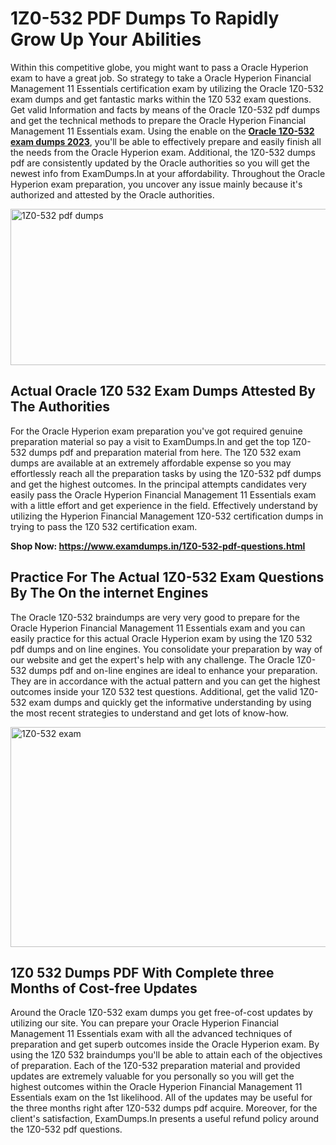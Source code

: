 <h1><strong>1Z0-532 PDF Dumps To Rapidly Grow Up Your Abilities</strong></h1>
<p>Within this competitive globe, you might want to pass a Oracle Hyperion exam to have a great job. So strategy to take a Oracle Hyperion Financial Management 11 Essentials certification exam by utilizing the Oracle 1Z0-532 exam dumps and get fantastic marks within the 1Z0 532 exam questions. Get valid Information and facts by means of the Oracle 1Z0-532 pdf dumps and get the technical methods to prepare the Oracle Hyperion Financial Management 11 Essentials exam. Using the enable on the <strong><a href="https://www.examdumps.in/1Z0-532-pdf-questions.html">Oracle 1Z0-532 exam dumps 2023</a></strong>, you'll be able to effectively prepare and easily finish all the needs from the Oracle Hyperion exam. Additional, the 1Z0-532 dumps pdf are consistently updated by the Oracle authorities so you will get the newest info from ExamDumps.In at your affordability. Throughout the Oracle Hyperion exam preparation, you uncover any issue mainly because it's authorized and attested by the Oracle authorities.</p>
<p><img src="https://i.ibb.co/zxJwW90/Copy-of-Online-Classes-Twitter-header-post-Made-with-Poster-My-Wall-1.png" alt="1Z0-532 pdf dumps" width="750" height="250" /></p>
<h2><strong>Actual Oracle 1Z0 532 Exam Dumps Attested By The Authorities</strong></h2>
<p>For the Oracle Hyperion exam preparation you've got required genuine preparation material so pay a visit to ExamDumps.In and get the top 1Z0-532 dumps pdf and preparation material from here. The 1Z0 532 exam dumps are available at an extremely affordable expense so you may effortlessly reach all the preparation tasks by using the 1Z0-532 pdf dumps and get the highest outcomes. In the principal attempts candidates very easily pass the Oracle Hyperion Financial Management 11 Essentials exam with a little effort and get experience in the field. Effectively understand by utilizing the Hyperion Financial Management 1Z0-532 certification dumps in trying to pass the 1Z0 532 certification exam.</p>
<p><strong>Shop Now:&nbsp;<a href="https://www.examdumps.in/1Z0-532-pdf-questions.html">https://www.examdumps.in/1Z0-532-pdf-questions.html</a></strong></p>
<h2><strong>Practice For The Actual 1Z0-532 Exam Questions By The On the internet Engines</strong></h2>
<p>The Oracle 1Z0-532 braindumps are very very good to prepare for the Oracle Hyperion Financial Management 11 Essentials exam and you can easily practice for this actual Oracle Hyperion exam by using the 1Z0 532 pdf dumps and on line engines. You consolidate your preparation by way of our website and get the expert's help with any challenge. The Oracle 1Z0-532 dumps pdf and on-line engines are ideal to enhance your preparation. They are in accordance with the actual pattern and you can get the highest outcomes inside your 1Z0 532 test questions. Additional, get the valid 1Z0-532 exam dumps and quickly get the informative understanding by using the most recent strategies to understand and get lots of know-how.</p>
<p><a href="https://www.examdumps.in/1Z0-532-pdf-questions.html"><img src="https://i.ibb.co/QkNtdwY/Copy-of-Zoom-Online-Classes-Facebook-Share-Po-Made-with-Poster-My-Wall-1.jpg" alt="1Z0-532 exam" width="670" height="352" /></a></p>
<h2><strong>1Z0 532 Dumps PDF With Complete three Months of Cost-free Updates</strong></h2>
<p>Around the Oracle 1Z0-532 exam dumps you get free-of-cost updates by utilizing our site. You can prepare your Oracle Hyperion Financial Management 11 Essentials exam with all the advanced techniques of preparation and get superb outcomes inside the Oracle Hyperion exam. By using the 1Z0 532 braindumps you'll be able to attain each of the objectives of preparation. Each of the 1Z0-532 preparation material and provided updates are extremely valuable for you personally so you will get the highest outcomes within the Oracle Hyperion Financial Management 11 Essentials exam on the 1st likelihood. All of the updates may be useful for the three months right after 1Z0-532 dumps pdf acquire. Moreover, for the client's satisfaction, ExamDumps.In presents a useful refund policy around the 1Z0-532 pdf questions.</p>
